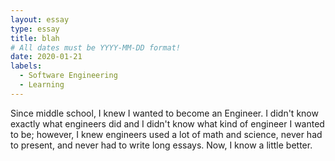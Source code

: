 ```yaml
---
layout: essay
type: essay
title: blah
# All dates must be YYYY-MM-DD format!
date: 2020-01-21
labels:
  - Software Engineering
  - Learning
---
```


Since middle school, I knew I wanted to become an Engineer. I didn't know exactly what engineers did and I didn't know what kind of engineer I wanted to be; however, I knew engineers used a lot of math and science, never had to present, and never had to write long essays. Now, I know a little better. 
